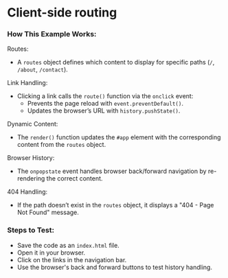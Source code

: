 # Client-side routing
### How This Example Works:

Routes:

- A `routes` object defines which content to display for specific paths (`/`, `/about`, `/contact`).

Link Handling:

- Clicking a link calls the `route()` function via the `onclick` event:
    - Prevents the page reload with `event.preventDefault()`.
    - Updates the browser’s URL with `history.pushState()`.

Dynamic Content:

- The `render()` function updates the `#app` element with the corresponding content from the `routes` object.

Browser History:

- The `onpopstate` event handles browser back/forward navigation by re-rendering the correct content.

404 Handling:

- If the path doesn’t exist in the `routes` object, it displays a "404 - Page Not Found" message.

### Steps to Test:
- Save the code as an `index.html` file.
- Open it in your browser.
- Click on the links in the navigation bar.
- Use the browser's back and forward buttons to test history handling.
